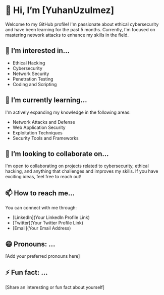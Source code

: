 # 👋 Hi, I’m [YuhanUzulmez] 

Welcome to my GitHub profile! I'm passionate about ethical cybersecurity and have been learning for the past 5 months. Currently, I'm focused on mastering network attacks to enhance my skills in the field.

## 👀 I’m interested in...

- Ethical Hacking
- Cybersecurity
- Network Security
- Penetration Testing
- Coding and Scripting

## 🌱 I’m currently learning...

I'm actively expanding my knowledge in the following areas:

- Network Attacks and Defense
- Web Application Security
- Exploitation Techniques
- Security Tools and Frameworks

## 💞️ I’m looking to collaborate on...

I'm open to collaborating on projects related to cybersecurity, ethical hacking, and anything that challenges and improves my skills. If you have exciting ideas, feel free to reach out!

## 📫 How to reach me...

You can connect with me through:

- [LinkedIn](Your LinkedIn Profile Link)
- [Twitter](Your Twitter Profile Link)
- [Email](Your Email Address)

## 😄 Pronouns: ...

[Add your preferred pronouns here]

## ⚡ Fun fact: ...

[Share an interesting or fun fact about yourself]

<!-- Feel free to customize the content above to better reflect your personality and experiences. Don't forget to add links to your social profiles, and feel free to include any projects or achievements you want to showcase. -->
